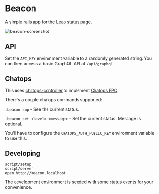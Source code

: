 # Beacon

A simple rails app for the Leap status page.

![beacon-screenshot](https://user-images.githubusercontent.com/858504/43363266-04367fa4-92b6-11e8-8632-136e981e96d0.png)

## API

Set the `API_KEY` environment variable to a randomly generated string. You can then access a basic GraphQL API at `/api/graphql`.

## Chatops

This uses [chatops-controller](https://github.com/github/chatops-controller) to implement [Chatops RPC](https://github.com/github/chatops-controller/blob/master/docs/protocol-description.md).

There's a couple chatops commands supported:


`.beacon sup` – See the current status.

`.beacon set <level> <message>` - Set the current status. Message is optional.

You'll have to configure the `CHATOPS_AUTH_PUBLIC_KEY` environment variable to use this.

## Developing

```
script/setup
script/server
open http://beacon.localhost
```

The development environment is seeded with some status events for your convenience.
